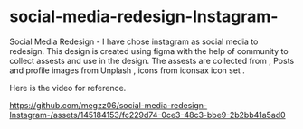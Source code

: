 # social-media-redesign-Instagram-
Social Media Redesign - I have chose instagram as social media to redesign. This design is created using figma with the help of community to collect assests and use in the design.
The assests are collected from , Posts and profile images from Unplash , icons from iconsax icon set .


Here is the video for reference.

https://github.com/megzz06/social-media-redesign-Instagram-/assets/145184153/fc229d74-0ce3-48c3-bbe9-2b2bb41a5ad0




